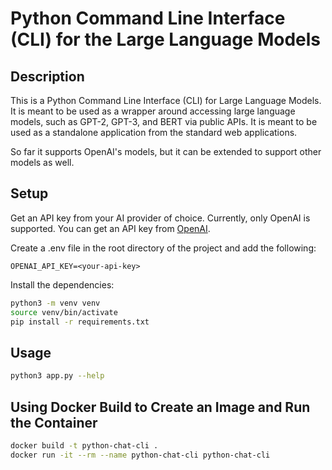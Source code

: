 # Python Command Line Interface (CLI) for the Large Language Models

## Description

This is a Python Command Line Interface (CLI) for Large Language Models. It is meant to be used as a
wrapper around accessing large language models, such as GPT-2, GPT-3, and BERT via public APIs. It is meant to be used as a standalone application from the standard web applications.

So far it supports OpenAI's models, but it can be extended to support other models as well.

## Setup

Get an API key from your AI provider of choice. Currently, only OpenAI is supported. You can get an API key from [OpenAI](https://openai.com/).

Create a .env file in the root directory of the project and add the following:

```.env
OPENAI_API_KEY=<your-api-key>
```

Install the dependencies:

```bash
python3 -m venv venv
source venv/bin/activate
pip install -r requirements.txt
```

## Usage

```bash
python3 app.py --help
```

## Using Docker Build to Create an Image and Run the Container

```bash
docker build -t python-chat-cli .
docker run -it --rm --name python-chat-cli python-chat-cli
```
